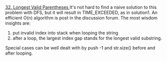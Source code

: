 [32. Longest Valid Parentheses ](https://leetcode.com/problems/longest-valid-parentheses/#/description)
It's not hard to find a naive solution to this problem with DFS, but it will result in TIME_EXCEEDED, as in solution1.
An efficient O(n) algorithm is post in the discussion forum. The most wisdom insights are:
1. put invalid index into stack when looping the string
2. after a loop, the largest index gap stands for the longest valid substring.

Special cases can be well dealt with by push -1 and str.size() before and after looping.
